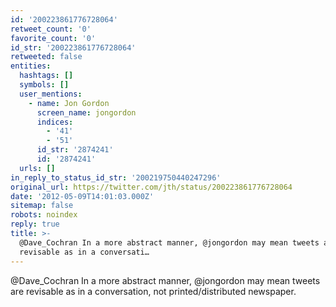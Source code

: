 ```yaml
---
id: '200223861776728064'
retweet_count: '0'
favorite_count: '0'
id_str: '200223861776728064'
retweeted: false
entities:
  hashtags: []
  symbols: []
  user_mentions:
    - name: Jon Gordon
      screen_name: jongordon
      indices:
        - '41'
        - '51'
      id_str: '2874241'
      id: '2874241'
  urls: []
in_reply_to_status_id_str: '200219750440247296'
original_url: https://twitter.com/jth/status/200223861776728064
date: '2012-05-09T14:01:03.000Z'
sitemap: false
robots: noindex
reply: true
title: >-
  @Dave_Cochran In a more abstract manner, @jongordon may mean tweets are
  revisable as in a conversati…
---
```


@Dave_Cochran In a more abstract manner, @jongordon may mean tweets are revisable as in a conversation, not printed/distributed newspaper.